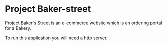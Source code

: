 # Project Baker-street

Project Baker's Street is an e-commerce website which is an ordering portal for a Bakery. 

To run this application you will need a http server.


